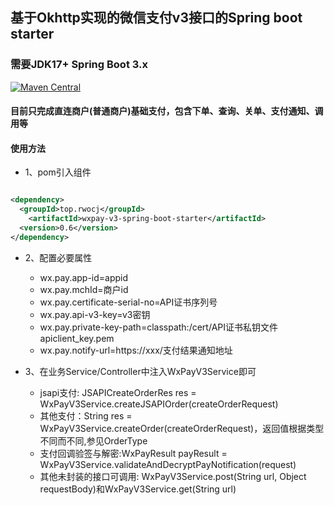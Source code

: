 ## 基于Okhttp实现的微信支付v3接口的Spring boot starter

### 需要JDK17+ Spring Boot 3.x

[![Maven Central](https://maven-badges.herokuapp.com/maven-central/top.rwocj/wxpay-v3-spring-boot-starter/badge.svg)](https://maven-badges.herokuapp.com/maven-central/top.rwocj/wxpay-v3-spring-boot-starter)

#### 目前只完成直连商户(普通商户)基础支付，包含下单、查询、关单、支付通知、调用等

#### 使用方法

* 1、pom引入组件

```xml

<dependency>
  <groupId>top.rwocj</groupId>
    <artifactId>wxpay-v3-spring-boot-starter</artifactId>
  <version>0.6</version>
</dependency>
```

* 2、配置必要属性
  * wx.pay.app-id=appid
  * wx.pay.mchId=商户id
  * wx.pay.certificate-serial-no=API证书序列号
  * wx.pay.api-v3-key=v3密钥
  * wx.pay.private-key-path=classpath:/cert/API证书私钥文件apiclient_key.pem
  * wx.pay.notify-url=https://xxx/支付结果通知地址

* 3、在业务Service/Controller中注入WxPayV3Service即可
  * jsapi支付: JSAPICreateOrderRes res = WxPayV3Service.createJSAPIOrder(createOrderRequest)
  * 其他支付：String res = WxPayV3Service.createOrder(createOrderRequest)，返回值根据类型不同而不同,参见OrderType
  * 支付回调验签与解密:WxPayResult payResult = WxPayV3Service.validateAndDecryptPayNotification(request)
  * 其他未封装的接口可调用: WxPayV3Service.post(String url, Object requestBody)和WxPayV3Service.get(String url)

